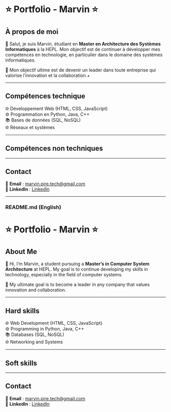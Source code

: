 # :star: Portfolio - Marvin :star:

## À propos de moi

👋 Salut, je suis Marvin, étudiant en **Master en Architecture des Systèmes Informatiques** à la HEPL. Mon objectif est de continuer à développer mes compétences en technologie, en particulier dans le domaine des systèmes informatiques.

🎯 Mon objectif ultime est de devenir un leader dans toute entreprise qui valorise l’innovation et la collaboration.+

---

## Compétences technique

🌐 Développement Web (HTML, CSS, JavaScript)  
⚙️ Programmation en Python, Java, C++  
📚 Bases de données (SQL, NoSQL)  
🌐 Réseaux et systèmes

---

## Compétences non techniques

---

## Contact

📧 **Email** : [marvin.pire.tech@gmail.com](mailto:marvin.pire.tech@gmail.com)  
🔗 **LinkedIn** : [LinkedIn](https://www.linkedin.com/in/marvin-pire-9ba340286/)

---

### **README.md (English)**

# :star: Portfolio - Marvin :star:

## About Me

👋 Hi, I’m Marvin, a student pursuing a **Master’s in Computer System Architecture** at HEPL. My goal is to continue developing my skills in technology, especially in the field of computer systems.

🎯 My ultimate goal is to become a leader in any company that values innovation and collaboration.

---

## Hard skills

🌐 Web Development (HTML, CSS, JavaScript)  
⚙️ Programming in Python, Java, C++  
📚 Databases (SQL, NoSQL)  
🌐 Networking and Systems

---

## Soft skills

---

## Contact

📧 **Email** : [marvin.pire.tech@gmail.com](mailto:marvin.pire.tech@gmail.com)  
🔗 **LinkedIn** : [LinkedIn](https://www.linkedin.com/in/marvin-pire-9ba340286/)

